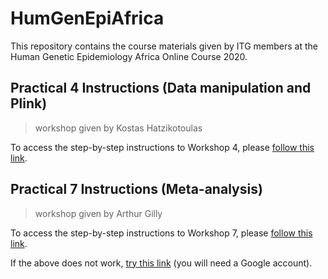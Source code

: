 # HumGenEpiAfrica
This repository contains the course materials given by ITG members at the Human Genetic Epidemiology Africa Online Course 2020.

## Practical 4 Instructions (Data manipulation and Plink)
> workshop given by Kostas Hatzikotoulas

To access the step-by-step instructions to Workshop 4, please [follow this link](https://nbviewer.jupyter.org/github/hmgu-itg/HumGenEpiAfrica/blob/main/Workshop_QC/Workshop_QC.ipynb?flush_cache=true).

## Practical 7 Instructions (Meta-analysis)
> workshop given by Arthur Gilly

To access the step-by-step instructions to Workshop 7, please [follow this link](https://nbviewer.jupyter.org/github/hmgu-itg/HumGenEpiAfrica/blob/main/Workshop_meta/Workshop_meta.ipynb?flush_cache=true).

If the above does not work, [try this link](https://colab.research.google.com/github/hmgu-itg/HumGenEpiAfrica/blob/main/Workshop_meta/Workshop_meta.ipynb) (you will need a Google account).


